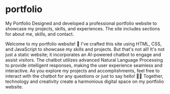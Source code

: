 # portfolio

My Portfolio Designed and developed a professional portfolio website to showcase my projects, skills, and experiences. The site includes sections for about me, skills, and contact.

Welcome to my portfolio website! 🚀 
I've crafted this site using HTML, CSS, and JavaScript to showcase my skills and projects. But that's not all! It's not just a static website; it incorporates an AI-powered chatbot to engage and assist visitors. The chatbot utilizes advanced Natural Language Processing to provide intelligent responses, making the user experience seamless and interactive. As you explore my projects and accomplishments, feel free to interact with the chatbot for any questions or just to say hello! 🤖💬 Together, technology and creativity create a harmonious digital space on my portfolio website.
